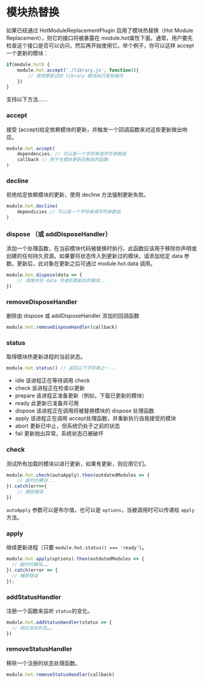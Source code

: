 # 模块热替换

如果已经通过 HotModuleReplacementPlugin 启用了模块热替换（Hot Module Replacement），则它的接口将被暴露在 module.hot属性下面。通常，用户要先检查这个接口是否可以访问，然后再开始使用它。举个例子，你可以这样 accept 一个更新的模块：

```js
if(module.hot) {
	module.hot.accept('./library.js', function(){
        // 使用更新过的 library 模块执行某些操作
    })
}
```

支持以下方法......



### accept

接受 (accept)给定依赖模块的更新，并触发一个回调函数来对这些更新做出响应。

```js
module.hot.accept(
	dependencies, // 可以是一个字符串或字符串数组
	callback // 用于在模块更新后触发的函数
)
```



### decline 

拒绝给定依赖模块的更新，使用 decline 方法强制更新失败。

```js
module.hot.decline(
	dependicies // 可以是一个字符串或字符串数组
)
```



### dispose （或 addDisposeHandler）

添加一个处理函数，在当前模块代码被替换时执行。此函数应该用于移除你声明或创建的任何持久资源。如果要将状态传入到更新过的模块，请添加给定 data 参数。更新后，此对象在更新之后可通过 module.hot.data 调用。

```js
module.hot.dispose(data => {
	// 清理并将 data 传递到更新后的模块...
})
```



### removeDisposeHandler

删除由 dispose 或 addDisposeHandler 添加的回调函数

```js
module.hot.removeDisposeHandler(callback)
```



### status

取得模块热更新进程的当前状态。

```js
module.hot.status() // 返回以下字符串之一...
```

- idle  该进程正在等待调用 check
- check 该进程正在检查以更新
- prepare 该进程正准备更新（例如，下载已更新的模块）
- ready  此更新已准备并可用
- dispose  该进程正在调用将被替换模块的 dispose 处理函数
- apply 该进程正在调用 accept处理函数，并重新执行自我接受的模块
- abort 更新已中止，但系统仍处于之前的状态
- fail 更新抛出异常，系统状态已被破坏



### check

测试所有加载的模块以进行更新，如果有更新，则应用它们。

```js
module.hot.check(autoApply).then(outdatedModules => {
	// 超时的模块...
}).catch(err=>{
	// 捕获错误
})
```

`autoApply` 参数可以是布尔值，也可以是 `options`，当被调用时可以传递给 `apply` 方法。



### apply

继续更新进程（只要 `module.hot.status() === 'ready'`）。

```js
module.hot.apply(options).then(outdatedModules => {
  // 超时的模块……
}).catch(error => {
  // 捕获错误
});
```



### addStatusHandler

注册一个函数来监听 `status`的变化。

```js
module.hot.addStatusHandler(status => {
  // 响应当前状态……
})
```



### removeStatusHandler

移除一个注册的状态处理函数。

```js
module.hot.removeStatusHandler(callback)
```

